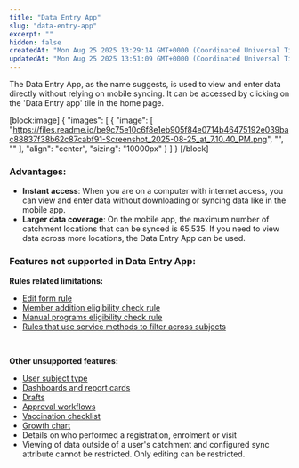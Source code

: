 ```yaml
---
title: "Data Entry App"
slug: "data-entry-app"
excerpt: ""
hidden: false
createdAt: "Mon Aug 25 2025 13:29:14 GMT+0000 (Coordinated Universal Time)"
updatedAt: "Mon Aug 25 2025 13:51:09 GMT+0000 (Coordinated Universal Time)"
---
```

The Data Entry App, as the name suggests, is used to view and enter data directly without relying on mobile syncing. It can be accessed by clicking on the 'Data Entry app' tile in the home page.

[block:image]
{
  "images": [
    {
      "image": [
        "https://files.readme.io/be9c75e10c6f8e1eb905f84e0714b46475192e039bac88837f38b62c87cabf91-Screenshot_2025-08-25_at_7.10.40_PM.png",
        "",
        ""
      ],
      "align": "center",
      "sizing": "10000px"
    }
  ]
}
[/block]


### Advantages:

- **Instant access**: When you are on a computer with internet access, you can view and enter data without downloading or syncing data like in the mobile app.
- **Larger data coverage**: On the mobile app, the maximum number of catchment locations that can be synced is 65,535. If you need to view data across more locations, the Data Entry App can be used.

### Features not supported in Data Entry App:

**Rules related limitations:**

- [Edit form rule](https://avni.readme.io/docs/writing-rules#17-edit-form-rule)
- [Member addition eligibility check rule](https://avni.readme.io/docs/writing-rules#16-member-addition-eligibility-check-rule)
- [Manual programs eligibility check rule](https://avni.readme.io/docs/writing-rules#15-manual-programs-eligibility-check-rule)
- [Rules that use service methods to filter across subjects](https://avni.readme.io/docs/writing-rules#using-service-methods-in-the-rules)

<br />

**Other unsupported features:**

- [User subject type](https://avni.readme.io/docs/user-subject-types)
- [Dashboards and report cards](https://avni.readme.io/docs/offline-reports)
- [Drafts](https://avni.readme.io/docs/draft-save)
- [Approval workflows](https://avni.readme.io/docs/approval-workflow)
- [Vaccination checklist](https://avni.readme.io/docs/upload-checklist)
- [Growth chart](https://avni.readme.io/docs/child-growth-charts)
- Details on who performed a registration, enrolment or visit
- Viewing of data outside of a user's catchment and configured sync attribute cannot be restricted. Only editing can be restricted.
